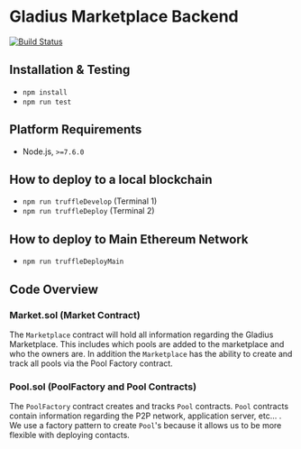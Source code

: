 # Gladius Marketplace Backend

[![Build Status](https://travis-ci.com/gladiusio/gladius-contracts.svg?branch=master)](https://travis-ci.com/gladiusio/gladius-contracts)

## Installation & Testing

* `npm install`
* `npm run test`


## Platform Requirements
* Node.js, `>=7.6.0`

## How to deploy to a local blockchain
- `npm run truffleDevelop` (Terminal 1)
- `npm run truffleDeploy` (Terminal 2)

## How to deploy to Main Ethereum Network
- `npm run truffleDeployMain`


## Code Overview

### Market.sol (Market Contract)
The `Marketplace` contract will hold all information regarding the Gladius Marketplace. This includes which pools are added to the marketplace and who the owners are. In addition the `Marketplace` has the ability to create and track all pools via the Pool Factory contract.

### Pool.sol (PoolFactory and Pool Contracts)
The `PoolFactory` contract creates and tracks `Pool` contracts. `Pool` contracts contain information regarding the P2P network, application server, etc... . We use a factory pattern to create `Pool`'s because it allows us to be more flexible with deploying contacts.

